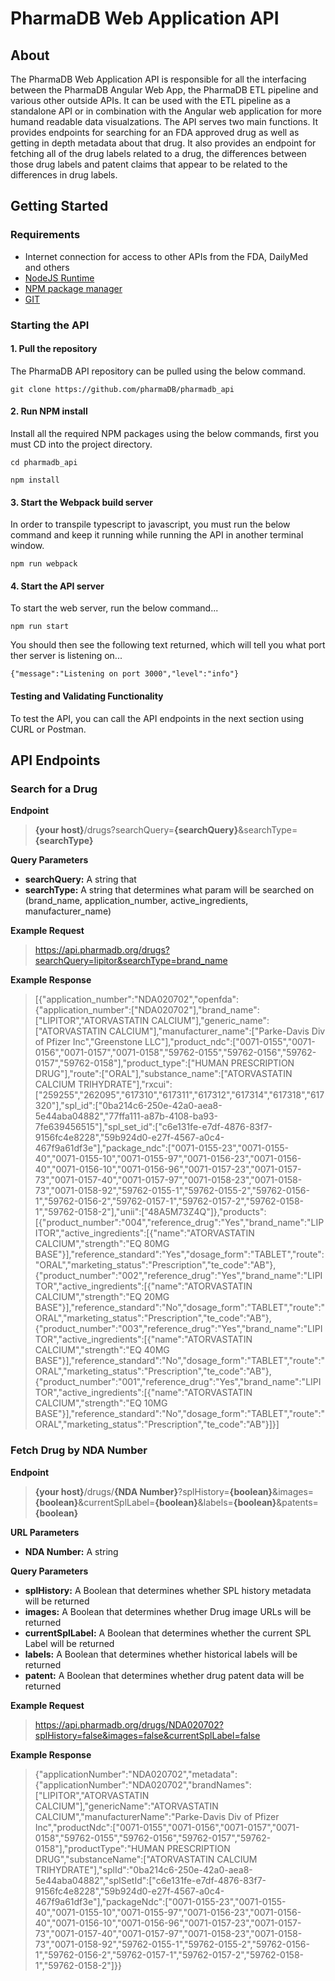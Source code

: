 # PharmaDB Web Application API

## About
The PharmaDB Web Application API is responsible for all the interfacing between the PharmaDB Angular Web App, the PharmaDB ETL pipeline and various other outside APIs. It can be used with the ETL pipeline as a standalone API or in combination with the Angular web application for more humand readable data visualzations. The API serves two main functions. It provides endpoints for searching for an FDA approved drug as well as getting in depth metadata about that drug. It also provides an endpoint for fetching all of the drug labels related to a drug, the differences between those drug labels and patent claims that appear to be related to the differences in drug labels.

## Getting Started

### Requirements
- Internet connection for access to other APIs from the FDA, DailyMed and others
- [NodeJS Runtime](https://nodejs.org/en/download/)
- [NPM package manager](https://docs.npmjs.com/downloading-and-installing-node-js-and-npm)
- [GIT](https://git-scm.com/book/en/v2/Getting-Started-Installing-Git)

### Starting the API
#### 1. Pull the repository
The PharmaDB API repository can be pulled using the below command.

```git clone https://github.com/pharmaDB/pharmadb_api```

#### 2. Run NPM install
Install all the required NPM packages using the below commands, first you must CD into the project directory.

```cd pharmadb_api```

```npm install```
#### 3. Start the Webpack build server
In order to transpile typescript to javascript, you must run the below command and keep it running while running the API in another terminal window.

```npm run webpack```

#### 4. Start the API server

To start the web server, run the below command...

```npm run start```

You should then see the following text returned, which will tell you what port ther server is listening on...

```{"message":"Listening on port 3000","level":"info"}```

#### Testing and Validating Functionality

To test the API, you can call the API endpoints in the next section using CURL or Postman.


## API Endpoints

### Search for a Drug

**Endpoint**

> **{your host}**/drugs?searchQuery=**{searchQuery}**&searchType=**{searchType}**

**Query Parameters**
* **searchQuery:** A string that
* **searchType:** A string that determines what param will be searched on (brand_name, application_number, active_ingredients, manufacturer_name)

**Example Request**
> https://api.pharmadb.org/drugs?searchQuery=lipitor&searchType=brand_name

**Example Response**
> [{"application_number":"NDA020702","openfda":{"application_number":["NDA020702"],"brand_name":["LIPITOR","ATORVASTATIN CALCIUM"],"generic_name":["ATORVASTATIN CALCIUM"],"manufacturer_name":["Parke-Davis Div of Pfizer Inc","Greenstone LLC"],"product_ndc":["0071-0155","0071-0156","0071-0157","0071-0158","59762-0155","59762-0156","59762-0157","59762-0158"],"product_type":["HUMAN PRESCRIPTION DRUG"],"route":["ORAL"],"substance_name":["ATORVASTATIN CALCIUM TRIHYDRATE"],"rxcui":["259255","262095","617310","617311","617312","617314","617318","617320"],"spl_id":["0ba214c6-250e-42a0-aea8-5e44aba04882","77ffa111-a87b-4108-ba93-7fe639456515"],"spl_set_id":["c6e131fe-e7df-4876-83f7-9156fc4e8228","59b924d0-e27f-4567-a0c4-467f9a61df3e"],"package_ndc":["0071-0155-23","0071-0155-40","0071-0155-10","0071-0155-97","0071-0156-23","0071-0156-40","0071-0156-10","0071-0156-96","0071-0157-23","0071-0157-73","0071-0157-40","0071-0157-97","0071-0158-23","0071-0158-73","0071-0158-92","59762-0155-1","59762-0155-2","59762-0156-1","59762-0156-2","59762-0157-1","59762-0157-2","59762-0158-1","59762-0158-2"],"unii":["48A5M73Z4Q"]},"products":[{"product_number":"004","reference_drug":"Yes","brand_name":"LIPITOR","active_ingredients":[{"name":"ATORVASTATIN CALCIUM","strength":"EQ 80MG BASE"}],"reference_standard":"Yes","dosage_form":"TABLET","route":"ORAL","marketing_status":"Prescription","te_code":"AB"},{"product_number":"002","reference_drug":"Yes","brand_name":"LIPITOR","active_ingredients":[{"name":"ATORVASTATIN CALCIUM","strength":"EQ 20MG BASE"}],"reference_standard":"No","dosage_form":"TABLET","route":"ORAL","marketing_status":"Prescription","te_code":"AB"},{"product_number":"003","reference_drug":"Yes","brand_name":"LIPITOR","active_ingredients":[{"name":"ATORVASTATIN CALCIUM","strength":"EQ 40MG BASE"}],"reference_standard":"No","dosage_form":"TABLET","route":"ORAL","marketing_status":"Prescription","te_code":"AB"},{"product_number":"001","reference_drug":"Yes","brand_name":"LIPITOR","active_ingredients":[{"name":"ATORVASTATIN CALCIUM","strength":"EQ 10MG BASE"}],"reference_standard":"No","dosage_form":"TABLET","route":"ORAL","marketing_status":"Prescription","te_code":"AB"}]}]

### Fetch Drug by NDA Number

**Endpoint**
> **{your host}**/drugs/**{NDA Number}**?splHistory=**{boolean}**&images=**{boolean}**&currentSplLabel=**{boolean}**&labels=**{boolean}**&patents=**{boolean}**

**URL Parameters**
* **NDA Number:** A string

**Query Parameters**
* **splHistory:** A Boolean that determines whether SPL history metadata will be returned
* **images:** A Boolean that determines whether Drug image URLs will be returned
* **currentSplLabel:** A Boolean that determines whether the current SPL Label will be returned
* **labels:** A Boolean that determines whether historical labels will be returned
* **patent:** A Boolean that determines whether drug patent data will be returned

**Example Request**
> https://api.pharmadb.org/drugs/NDA020702?splHistory=false&images=false&currentSplLabel=false

**Example Response**
> {"applicationNumber":"NDA020702","metadata":{"applicationNumber":"NDA020702","brandNames":["LIPITOR","ATORVASTATIN CALCIUM"],"genericName":"ATORVASTATIN CALCIUM","manufacturerName":"Parke-Davis Div of Pfizer Inc","productNdc":["0071-0155","0071-0156","0071-0157","0071-0158","59762-0155","59762-0156","59762-0157","59762-0158"],"productType":"HUMAN PRESCRIPTION DRUG","substanceName":["ATORVASTATIN CALCIUM TRIHYDRATE"],"splId":"0ba214c6-250e-42a0-aea8-5e44aba04882","splSetId":["c6e131fe-e7df-4876-83f7-9156fc4e8228","59b924d0-e27f-4567-a0c4-467f9a61df3e"],"packageNdc":["0071-0155-23","0071-0155-40","0071-0155-10","0071-0155-97","0071-0156-23","0071-0156-40","0071-0156-10","0071-0156-96","0071-0157-23","0071-0157-73","0071-0157-40","0071-0157-97","0071-0158-23","0071-0158-73","0071-0158-92","59762-0155-1","59762-0155-2","59762-0156-1","59762-0156-2","59762-0157-1","59762-0157-2","59762-0158-1","59762-0158-2"]}}
